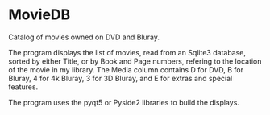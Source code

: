 # MovieDB
Catalog of movies owned on DVD and Bluray.

The program displays the list of movies, read from an Sqlite3 database, sorted by either Title, or by Book and Page numbers, refering to the location of the movie in my library. The Media column contains D for DVD, B for Bluray, 4 for 4k Bluray, 3 for 3D Bluray, and E for extras and special features.

The program uses the pyqt5 or Pyside2 libraries to build the displays.
